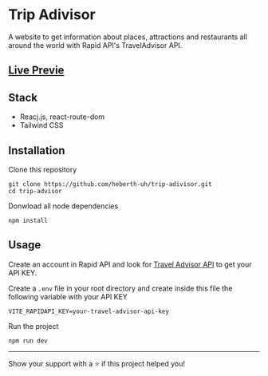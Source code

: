 # Trip Adivisor


A website to get information about places, attractions and restaurants all around the world with Rapid API's TravelAdvisor API.

## [Live Previe](https://trip-adivisor.vercel.app/)

## Stack

* Reacj.js, react-route-dom
* Tailwind CSS

## Installation

Clone this repository

```
git clone https://github.com/heberth-uh/trip-adivisor.git
cd trip-advisor
```

Donwload all node dependencies

```
npm install
```

## Usage

Create an account in Rapid API and look for [Travel Advisor API](https://rapidapi.com/apidojo/api/travel-advisor) to get your API KEY.

Create a `.env` file in your root directory and create inside this file the following variable with your API KEY

```
VITE_RAPIDAPI_KEY=your-travel-advisor-api-key
```

Run the project

```
npm run dev
```

---

Show your support with a ⭐ if this project helped you!
